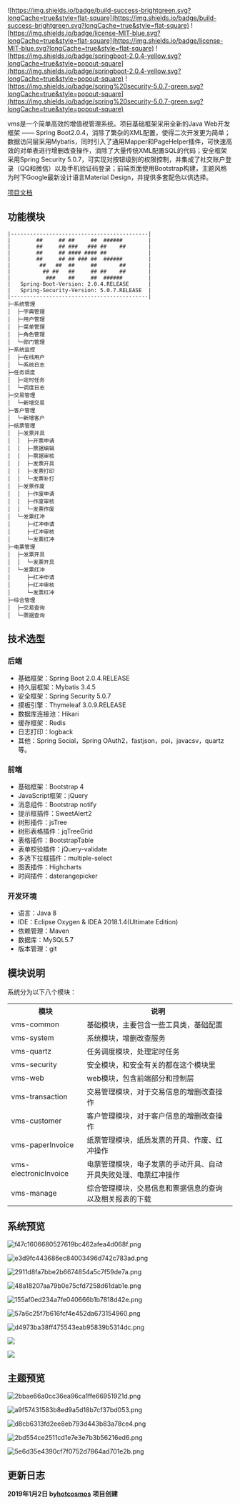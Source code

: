 ![https://img.shields.io/badge/build-success-brightgreen.svg?longCache=true&style=flat-square](https://img.shields.io/badge/build-success-brightgreen.svg?longCache=true&style=flat-square)
![https://img.shields.io/badge/license-MIT-blue.svg?longCache=true&style=flat-square](https://img.shields.io/badge/license-MIT-blue.svg?longCache=true&style=flat-square)
![https://img.shields.io/badge/springboot-2.0.4-yellow.svg?longCache=true&style=popout-square](https://img.shields.io/badge/springboot-2.0.4-yellow.svg?longCache=true&style=popout-square)
![https://img.shields.io/badge/spring%20security-5.0.7-green.svg?longCache=true&style=popout-square](https://img.shields.io/badge/spring%20security-5.0.7-green.svg?longCache=true&style=popout-square)

vms是一个简单高效的增值税管理系统。项目基础框架采用全新的Java Web开发框架 —— Spring Boot2.0.4，消除了繁杂的XML配置，使得二次开发更为简单；数据访问层采用Mybatis，同时引入了通用Mapper和PageHelper插件，可快速高效的对单表进行增删改查操作，消除了大量传统XML配置SQL的代码；安全框架采用Spring Security 5.0.7，可实现对按钮级别的权限控制，并集成了社交账户登录（QQ和微信）以及手机验证码登录；前端页面使用Bootstrap构建，主题风格为时下Google最新设计语言Material Design，并提供多套配色以供选择。

[项目文档](https://github.com/hotcosmos/gp_vms.git)

## 功能模块

```
|-------------------------------------------|
|        ##     ## ##     ##  ######        |
|        ##     ## ###   ### ##    ##       |
|        ##     ## #### #### ##             |
|        ##     ## ## ### ##  ######        |
|         ##   ##  ##     ##       ##       |
|          ## ##   ##     ## ##    ##       |
|           ###    ##     ##  ######        |
|   Spring-Boot-Version: 2.0.4.RELEASE      |
|   Spring-Security-Version: 5.0.7.RELEASE  |
|-------------------------------------------|
├─系统管理
│  ├─字典管理
│  ├─用户管理
│  ├─菜单管理
│  ├─角色管理
│  └─部门管理
├─系统监控
│  ├─在线用户
│  └─系统日志
├─任务调度
│  ├─定时任务
│  └─调度日志
├─交易管理
│  └─新增交易
├─客户管理
│  └─新增客户
├─纸票管理
│  ├─发票开具
│  │  ├─开票申请
│  │  ├─票据编辑
│  │  ├─票据审核
│  │  ├─发票开具
│  │  ├─发票打印
│  │  └─发票补打
│  ├─发票作废
│  │  ├─作废申请
│  │  ├─作废审核
│  │  └─发票作废
│  └─发票红冲
│     ├─红冲申请
│     ├─红冲审核
│     └─发票红冲
├─电票管理
│  ├─发票开具
│  │  └─发票开具
│  └─发票红冲
│     ├─红冲申请
│     ├─红冲审核
│     └─发票红冲
├─综合管理
│  ├─交易查询
│  └─票据查询
```


## 技术选型

### 后端

- 基础框架：Spring Boot 2.0.4.RELEASE
- 持久层框架：Mybatis 3.4.5
- 安全框架：Spring Security 5.0.7
- 摸板引擎：Thymeleaf 3.0.9.RELEASE
- 数据库连接池：Hikari
- 缓存框架：Redis
- 日志打印：logback
- 其他：Spring Social，Spring OAuth2，fastjson，poi，javacsv，quartz等。

### 前端
- 基础框架：Bootstrap 4
- JavaScript框架：jQuery
- 消息组件：Bootstrap notify
- 提示框插件：SweetAlert2
- 树形插件：jsTree
- 树形表格插件：jqTreeGrid
- 表格插件：BootstrapTable
- 表单校验插件：jQuery-validate
- 多选下拉框插件：multiple-select
- 图表插件：Highcharts
- 时间插件：daterangepicker

### 开发环境
- 语言：Java 8
- IDE：Eclipse Oxygen & IDEA 2018.1.4(Ultimate Edition)
- 依赖管理：Maven
- 数据库：MySQL5.7
- 版本管理：git

## 模块说明
系统分为以下八个模块：
<table>
<tr>
	<th>模块</th>
	<th>说明</th>
</tr>
<tr>
	<td>vms-common</td>
	<td>基础模块，主要包含一些工具类，基础配置</td>
</tr>	
<tr>
	<td>vms-system</td>
	<td>系统模块，增删改查服务</td>
</tr>
<tr>
	<td>vms-quartz</td>
	<td>任务调度模块，处理定时任务</td>
</tr>
<tr>
	<td>vms-security</td>
	<td>安全模块，和安全有关的都在这个模块里</td>
</tr>
<tr>
	<td>vms-web</td>
	<td>web模块，包含前端部分和控制层</td>
</tr>
<tr>
	<td>vms-transaction</td>
	<td>交易管理模块，对于交易信息的增删改查操作</td>
</tr>
<tr>
	<td>vms-customer</td>
	<td>客户管理模块，对于客户信息的增删改查操作</td>
</tr>
<tr>
	<td>vms-paperInvoice</td>
	<td>纸票管理模块，纸质发票的开具、作废、红冲操作</td>
</tr>
<tr>
	<td>vms-electronicInvoice</td>
	<td>电票管理模块，电子发票的手动开具、自动开具失败处理、电票红冲操作</td>
</tr>
<tr>
	<td>vms-manage</td>
	<td>综合管理模块，交易信息和票据信息的查询以及相关报表的下载</td>
</tr>
</table>

## 系统预览

![f47c1606680527619bc462afea4d068f.png](http://olwqftdzl.bkt.clouddn.com/18-4-18/64420208.jpg)

![e3d9fc443686ec84003496d742c783ad.png](http://olwqftdzl.bkt.clouddn.com/18-4-18/50183418.jpg)

![2911d8fa7bbe2b6674854a5c7f59de7a.png](http://olwqftdzl.bkt.clouddn.com/18-4-18/57316459.jpg)

![48a18207aa79b0e75cfd7258d61dab1e.png](http://olwqftdzl.bkt.clouddn.com/18-4-18/31072514.jpg)

![155af0ed234a7fe040666b1b7818d42e.png](http://olwqftdzl.bkt.clouddn.com/18-4-18/38600911.jpg)

![57a6c25f7b616fcf4e452da673154960.png](http://olwqftdzl.bkt.clouddn.com/18-4-18/5832650.jpg)

![d4973ba38ff475543eab95839b5314dc.png](http://olwqftdzl.bkt.clouddn.com/18-4-18/99045302.jpg)

![](http://olwqftdzl.bkt.clouddn.com/18-6-29/66445963.jpg)

![](http://olwqftdzl.bkt.clouddn.com/18-6-29/18024225.jpg)

## 主题预览

![2bbae66a0cc36ea96ca1ffe66951921d.png](http://olwqftdzl.bkt.clouddn.com/18-4-18/21305793.jpg)

![a9f57431583b8ed9a5d18b7cf37bd053.png](http://olwqftdzl.bkt.clouddn.com/18-4-18/22217970.jpg)

![d8cb6313fd2ee8eb793d443b83a78ce4.png](http://olwqftdzl.bkt.clouddn.com/18-4-18/6580523.jpg)

![2bd554ce2511cd1e7e3e7b3b56216ed6.png](http://olwqftdzl.bkt.clouddn.com/18-4-18/86512301.jpg)

![5e6d35e4390cf7f0752d7864ad701e2b.png](http://olwqftdzl.bkt.clouddn.com/18-4-18/81830531.jpg)

## 更新日志
**2019年1月2日 by[hotcosmos](https://github.com/hotcosmos)**
**项目创建**
